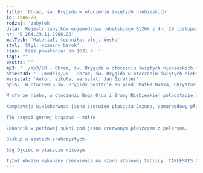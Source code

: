 ```yaml
---
title: 'Obraz, św. Brygida w otoczeniu świętych niebieskich'
id: 1986-20
rodzaj: 'zabytek'
data: 'Rejestr zabytków województwa lubelskiego B\264 z dn. 29 listopada 1986 r. '
nr: 'B.264.29.11.1986.20'
matTech: 'Materiał, technika: olej, deska'
styl: 'Styl: wczesny barok'
czas: 'Czas powstania: po 1631 r. '
tagi: ""
ekstra: ""
mp3: '../mp3/20 - Obraz, św. Brygida w otoczeniu świętych niebieskich.mp3'
obiekt3d: '../models/20 - Obraz, św. Brygida w otoczeniu świętych niebieskich.glb'
warsztat: 'Autor, szkoła, warsztat: Jan Szretter'
opis: 'W otoczeniu św. Brygidy postacie en pied: Matka Boska, Chrystus Zmartwychwstały, św. Jan Chrzciciel. 

W sferze nieba, w otoczeniu Boga Ojca i Bramy Niebieskiej półpostacie na obłokach: św. Paweł, św. Jan Ewangelista, biskup, zakonnik i postacie nieokreślone w obu górnych narożach. 

Kompozycja wielobarwna: jasna czerwień płaszcza Jezusa, szmaragdowy płaszcz Marii i stalowy Jana Chrzciciela. Tło tej części błękitne. 

Tło części górnej brązowo – żółte. 

Zakonnik w perłowej sukni pod jasno czerwonym płaszczem z peleryną. 

Biskup w szatach srebrzystych. 

Bóg Ojciec w płaszczu różowym. 

Tytuł obrazu wykonany czerwienią na szaro stalowej tablicy: CAELESTIS CELITUS ILLI OSTENDATUR'
---
```

